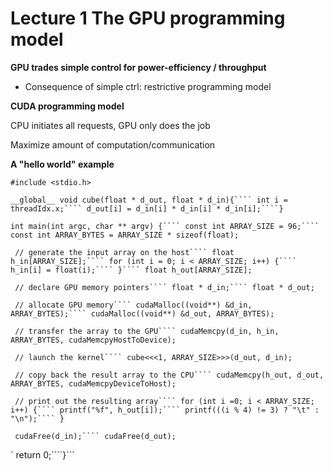 # Lecture 1    The GPU programming model

**GPU trades simple control for power-efficiency \/ throughput**

* Consequence of simple ctrl: restrictive programming model

**CUDA programming model**

CPU initiates all requests, GPU only does the job

Maximize amount of computation\/communication

**A "hello world" example**

`#include <stdio.h>`

`__global__ void cube(float * d_out, float * d_in){```` int i = threadIdx.x;```` d_out[i] = d_in[i] * d_in[i] * d_in[i];````}`

`int main(int argc, char ** argv) {```` const int ARRAY_SIZE = 96;```` const int ARRAY_BYTES = ARRAY_SIZE * sizeof(float);`

` // generate the input array on the host```` float h_in[ARRAY_SIZE];```` for (int i = 0; i < ARRAY_SIZE; i++) {```` h_in[i] = float(i);```` }```` float h_out[ARRAY_SIZE];`

` // declare GPU memory pointers```` float * d_in;```` float * d_out;`

` // allocate GPU memory```` cudaMalloc((void**) &d_in, ARRAY_BYTES);```` cudaMalloc((void**) &d_out, ARRAY_BYTES);`

` // transfer the array to the GPU```` cudaMemcpy(d_in, h_in, ARRAY_BYTES, cudaMemcpyHostToDevice);`

` // launch the kernel```` cube<<<1, ARRAY_SIZE>>>(d_out, d_in);`

` // copy back the result array to the CPU```` cudaMemcpy(h_out, d_out, ARRAY_BYTES, cudaMemcpyDeviceToHost);`

` // print out the resulting array```` for (int i =0; i < ARRAY_SIZE; i++) {```` printf("%f", h_out[i]);```` printf(((i % 4) != 3) ? "\t" : "\n");```` }`

` cudaFree(d_in);```` cudaFree(d_out);`

` return 0;````}```

